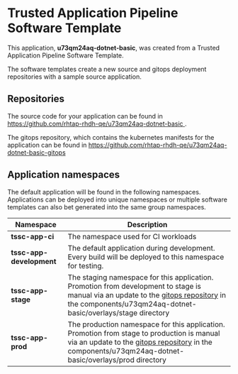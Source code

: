 # Trusted Application Pipeline Software Template

This application, **u73qm24aq-dotnet-basic**, was created from a Trusted Application Pipeline Software Template.

The software templates create a new source and gitops deployment repositories with a sample source application. 

## Repositories

The source code for your application can be found in [https://github.com/rhtap-rhdh-qe/u73qm24aq-dotnet-basic ](https://github.com/rhtap-rhdh-qe/u73qm24aq-dotnet-basic ).
 
The gitops repository, which contains the kubernetes manifests for the application can be found in 
[https://github.com/rhtap-rhdh-qe/u73qm24aq-dotnet-basic-gitops ](https://github.com/rhtap-rhdh-qe/u73qm24aq-dotnet-basic-gitops ) 

## Application namespaces 

The default application will be found in the following namespaces. Applications can be deployed into unique namespaces or multiple software templates can also bet generated into the same group namespaces.  

|  Namespace   |  Description   |  
| -------- | -------- |
| **tssc-app-ci** | The namespace used for CI workloads |
| **tssc-app-development** | The default application during development. Every build will be deployed to this namespace for testing. |
| **tssc-app-stage** | The staging namespace for this application. Promotion from development to stage is manual via an update to the [gitops repository](https://github.com/rhtap-rhdh-qe/u73qm24aq-dotnet-basic-gitops ) in the components/u73qm24aq-dotnet-basic/overlays/stage directory |
| **tssc-app-prod** | The production namespace for this application. Promotion from stage to production is manual via an update to the [gitops repository](https://github.com/rhtap-rhdh-qe/u73qm24aq-dotnet-basic-gitops ) in the components/u73qm24aq-dotnet-basic/overlays/prod directory |